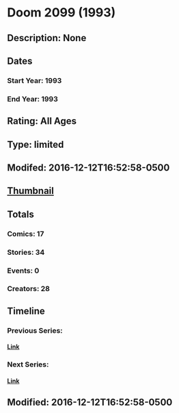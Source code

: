 # Doom 2099 (1993)
## Description: None
## Dates
### Start Year: 1993
### End Year: 1993
## Rating: All Ages
## Type: limited
## Modifed: 2016-12-12T16:52:58-0500
## [Thumbnail](http://i.annihil.us/u/prod/marvel/i/mg/c/c0/57ebddd5852d4.jpg)
## Totals
### Comics: 17
### Stories: 34
### Events: 0
### Creators: 28
## Timeline
### Previous Series: 
#### [Link]()
### Next Series: 
#### [Link]()
## Modified: 2016-12-12T16:52:58-0500